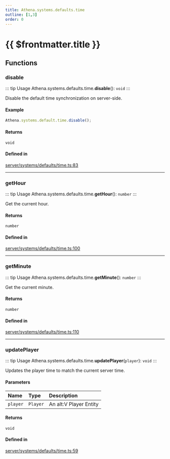 ```yaml
---
title: Athena.systems.defaults.time
outline: [1,3]
order: 0
---
```


# {{ $frontmatter.title }}


## Functions

### disable

::: tip Usage
Athena.systems.defaults.time.**disable**(): `void`
:::

Disable the default time synchronization on server-side.

#### Example
```ts
Athena.systems.default.time.disable();
```

#### Returns

`void`

#### Defined in

[server/systems/defaults/time.ts:83](https://github.com/Stuyk/altv-athena/blob/84a2fd9/src/core/server/systems/defaults/time.ts#L83)

___

### getHour

::: tip Usage
Athena.systems.defaults.time.**getHour**(): `number`
:::

Get the current hour.

#### Returns

`number`

#### Defined in

[server/systems/defaults/time.ts:100](https://github.com/Stuyk/altv-athena/blob/84a2fd9/src/core/server/systems/defaults/time.ts#L100)

___

### getMinute

::: tip Usage
Athena.systems.defaults.time.**getMinute**(): `number`
:::

Get the current minute.

#### Returns

`number`

#### Defined in

[server/systems/defaults/time.ts:110](https://github.com/Stuyk/altv-athena/blob/84a2fd9/src/core/server/systems/defaults/time.ts#L110)

___

### updatePlayer

::: tip Usage
Athena.systems.defaults.time.**updatePlayer**(`player`): `void`
:::

Updates the player time to match the current server time.

#### Parameters

| Name | Type | Description |
| :------ | :------ | :------ |
| `player` | `Player` | An alt:V Player Entity |

#### Returns

`void`

#### Defined in

[server/systems/defaults/time.ts:59](https://github.com/Stuyk/altv-athena/blob/84a2fd9/src/core/server/systems/defaults/time.ts#L59)
